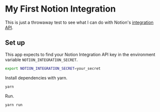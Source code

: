 # My First Notion Integration

This is just a throwaway test to see what I can do with Notion's [integration API](https://www.notion.so/integrations/all).

## Set up

This app expects to find your Notion Integration API key in the environment variable `NOTION_INTEGRATION_SECRET`.

```bash
export NOTION_INTEGRATION_SECRET=your_secret
```

Install dependencies with yarn.

```bash
yarn
```

Run.

```bash
yarn run
```